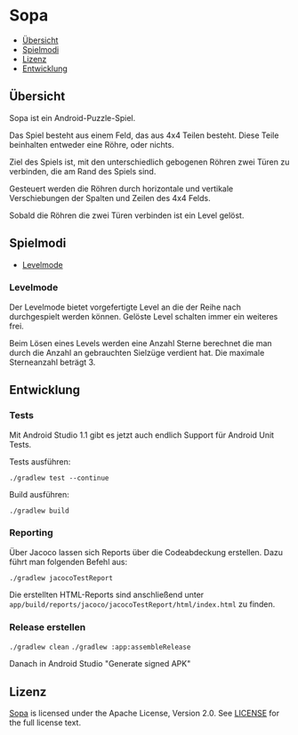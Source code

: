 # Sopa #

* [Übersicht](https://github.com/pongo710/sopa/#%C3%9Cbersicht)
* [Spielmodi](https://github.com/pongo710/sopa/#spielmodi)
* [Lizenz](https://github.com/pongo710/sopa/#lizenz)
* [Entwicklung](https://github.com/pongo710/sopa/#entwicklung)

## Übersicht ##

Sopa ist ein Android-Puzzle-Spiel.

Das Spiel besteht aus einem Feld, das aus 4x4 Teilen besteht. Diese Teile beinhalten entweder eine Röhre, oder nichts.

Ziel des Spiels ist, mit den unterschiedlich gebogenen Röhren zwei Türen zu verbinden, die am Rand des Spiels sind.

Gesteuert werden die Röhren durch horizontale und vertikale Verschiebungen der Spalten und Zeilen des 4x4 Felds.

Sobald die Röhren die zwei Türen verbinden ist ein Level gelöst.

## Spielmodi ##

* [Levelmode](https://github.com/pongo710/sopa/#levelmode)

### Levelmode ###

Der Levelmode bietet vorgefertigte Level an die der Reihe nach durchgespielt werden können. Gelöste Level schalten immer ein weiteres frei.

Beim Lösen eines Levels werden eine Anzahl Sterne berechnet die man durch die Anzahl an gebrauchten Sielzüge verdient hat. Die maximale Sterneanzahl beträgt 3.

## Entwicklung ##

### Tests ###

Mit Android Studio 1.1 gibt es jetzt auch endlich Support für Android Unit Tests.

Tests ausführen:

```./gradlew test --continue```

Build ausführen:

```./gradlew build```

### Reporting ###

Über Jacoco lassen sich Reports über die Codeabdeckung erstellen. Dazu führt man folgenden Befehl aus:

```./gradlew jacocoTestReport```

Die erstellten HTML-Reports sind anschließend unter ```app/build/reports/jacoco/jacocoTestReport/html/index.html``` zu finden.

### Release erstellen ###

```./gradlew clean```
```./gradlew :app:assembleRelease```

Danach in Android Studio "Generate signed APK"

## Lizenz ##

[Sopa](https://github.com/pongo710/sopa) is licensed under the Apache License, Version 2.0. See [LICENSE](https://github.com/pongo710/sopa/blob/master/LICENSE.txt) for the full license text.